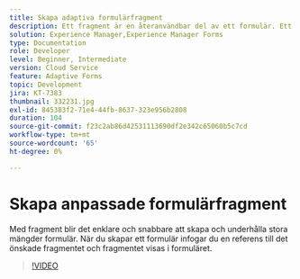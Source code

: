 ```yaml
---
title: Skapa adaptiva formulärfragment
description: Ett fragment är en återanvändbar del av ett formulär. Ett fragment kan t.ex. innehålla ett adressblock eller juridisk text.
solution: Experience Manager,Experience Manager Forms
type: Documentation
role: Developer
level: Beginner, Intermediate
version: Cloud Service
feature: Adaptive Forms
topic: Development
jira: KT-7383
thumbnail: 332231.jpg
exl-id: 845383f2-71e4-44fb-8637-323e956b2808
duration: 104
source-git-commit: f23c2ab86d42531113690df2e342c65060b5c7cd
workflow-type: tm+mt
source-wordcount: '65'
ht-degree: 0%

---
```


# Skapa anpassade formulärfragment

Med fragment blir det enklare och snabbare att skapa och underhålla stora mängder formulär. När du skapar ett formulär infogar du en referens till det önskade fragmentet och fragmentet visas i formuläret.

>[!VIDEO](https://video.tv.adobe.com/v/332231?quality=12&learn=on)
